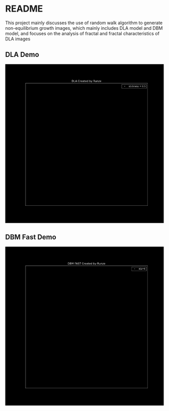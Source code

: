 # README

This project mainly discusses the use of random walk algorithm to generate non-equilibrium growth images, which mainly includes DLA model and DBM model, and focuses on the analysis of fractal and fractal characteristics of DLA images

## DLA Demo

![](./gif/DLA.gif)

## DBM Fast Demo

![](./gif/DBM_FAST.gif)
